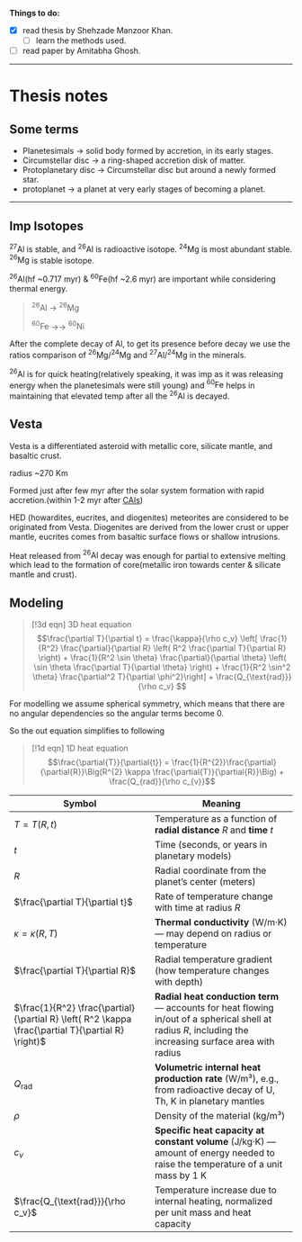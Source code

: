 
**Things to do:** 

- [x] read thesis by Shehzade Manzoor Khan.
	- [ ] learn the methods used.
- [ ] read paper by Amitabha Ghosh.

-------------
# Thesis notes

## Some terms

- Planetesimals -> solid body formed by accretion, in its early stages.
- Circumstellar disc -> a ring-shaped accretion disk of matter.
- Protoplanetary disc -> Circumstellar disc but around a newly formed star.
- protoplanet -> a planet at very early stages of becoming a planet. 


--------------


## Imp Isotopes

$^{27}\text{Al}$ is stable, and $^{26}\text{Al}$ is radioactive isotope.
$^{24}\text{Mg}$ is most abundant stable.
$^{26}\text{Mg}$ is stable isotope.

$^{26}\text{Al}$(hf ~0.717 myr) & $^{60}\text{Fe}$(hf ~2.6 myr) are important while considering thermal energy.

>$^{26}\text{Al}$ -> $^{26}\text{Mg}$ 
>
>$^{60}\text{Fe}$ ->-> $^{60}\text{Ni}$

After the complete decay of Al, to get its presence before decay we use the ratios comparison of $^{26}\text{Mg} / ^{24}\text{Mg}$ and $^{27}\text{Al} / ^{24}\text{Mg}$ in the minerals.

$^{26}\text{Al}$ is for quick heating(relatively speaking, it was imp as it was releasing energy when the planetesimals were still young) and $^{60}\text{Fe}$ helps in maintaining that elevated temp after all the $^{26}\text{Al}$ is decayed.


## Vesta

Vesta is a differentiated asteroid with metallic core, silicate mantle, and basaltic crust.

radius ~270 Km

Formed just after few myr after the solar system formation with rapid accretion.(within 1-2 myr after [CAIs](https://en.wikipedia.org/wiki/Calcium%E2%80%93aluminium-rich_inclusion))

HED (howardites, eucrites, and diogenites) meteorites are considered to be originated from Vesta. Diogenites are derived from the lower crust or upper mantle, eucrites comes from basaltic surface flows or shallow intrusions.

Heat released from $^{26}\text{Al}$ decay was enough for partial to extensive melting which lead to the formation of core(metallic iron towards center & silicate mantle and crust).


## Modeling


> [!3d eqn] 3D heat equation
> $$\frac{\partial T}{\partial t} = \frac{\kappa}{\rho c_v} \left[
\frac{1}{R^2} \frac{\partial}{\partial R} \left( R^2 \frac{\partial T}{\partial R} \right) + \frac{1}{R^2 \sin \theta} \frac{\partial}{\partial \theta} \left( \sin \theta \frac{\partial T}{\partial \theta} \right) + \frac{1}{R^2 \sin^2 \theta} \frac{\partial^2 T}{\partial \phi^2}\right] + \frac{Q_{\text{rad}}}{\rho c_v} $$

For modelling we assume spherical symmetry, which means that there are no angular dependencies so the angular terms become 0.

So the out equation simplifies to following

> [!1d eqn] 1D heat equation 
>$$\frac{\partial{T}}{\partial{t}} = \frac{1}{R^{2}}\frac{\partial}{\partial{R}}\Big(R^{2} \kappa \frac{\partial{T}}{\partial{R}}\Big) + \frac{Q_{rad}}{\rho c_{v}}$$

| Symbol | Meaning |
|--------|---------|
| $T = T(R, t)$ | Temperature as a function of **radial distance** $R$ and **time** $t$ |
| $t$ | Time (seconds, or years in planetary models) |
| $R$ | Radial coordinate from the planet’s center (meters) |
| $\frac{\partial T}{\partial t}$ | Rate of temperature change with time at radius $R$ |
| $\kappa = \kappa(R, T)$ | **Thermal conductivity** (W/m·K) — may depend on radius or temperature |
| $\frac{\partial T}{\partial R}$ | Radial temperature gradient (how temperature changes with depth) |
| $\frac{1}{R^2} \frac{\partial}{\partial R} \left( R^2 \kappa \frac{\partial T}{\partial R} \right)$ | **Radial heat conduction term** — accounts for heat flowing in/out of a spherical shell at radius $R$, including the increasing surface area with radius |
| $Q_{\text{rad}}$ | **Volumetric internal heat production rate** (W/m³), e.g., from radioactive decay of U, Th, K in planetary mantles |
| $\rho$ | Density of the material (kg/m³) |
| $c_v$ | **Specific heat capacity at constant volume** (J/kg·K) — amount of energy needed to raise the temperature of a unit mass by 1 K |
| $\frac{Q_{\text{rad}}}{\rho c_v}$ | Temperature increase due to internal heating, normalized per unit mass and heat capacity |
